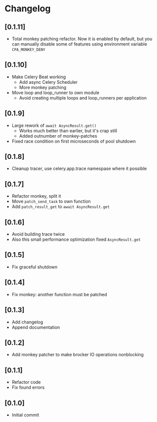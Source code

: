 # Changelog

## [0.1.11]
- Total monkey patching refactor. Now it is enabled by default, but you can
manually disable some of features using environment variable `CPA_MONKEY_DENY`

## [0.1.10]
- Make Celery Beat working
    - Add async Celery Scheduler
    - More monkey patching
- Move loop and loop_runner to own module
    - Avoid creating multiple loops and loop_runners per application

## [0.1.9]
- Large rework of `await AsyncResult.get()`
    - Works much better than earlier, but it's crap still
    - Added outnumber of monkey-patches
- Fixed race condition on first microseconds of pool shutdown

## [0.1.8]
- Cleanup tracer, use celery.app.trace namespase where it possible

## [0.1.7]
- Refactor monkey, split it
- Move `patch_send_task` to own function
- Add `patch_result_get` to `await AsyncResult.get`

## [0.1.6]
- Avoid building trace twice
- Also this small performance optimization fixed `AsyncResult.get`

## [0.1.5]
- Fix graceful shutdown

## [0.1.4]
- Fix monkey: another function must be patched

## [0.1.3]
- Add changelog
- Append documentation

## [0.1.2]
- Add monkey patcher to make brocker IO operations nonblocking

## [0.1.1]
- Refactor code
- Fix found errors

## [0.1.0]
- Initial commit

